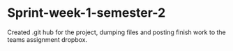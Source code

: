 # Sprint-week-1-semester-2

Created .git hub for the project, dumping files and posting finish work to the teams assignment dropbox.
